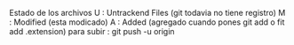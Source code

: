 Estado de los archivos
U : Untrackend Files (git todavia no tiene registro)
M : Modified (esta modicado)
A : Added (agregado cuando pones git add o fit add .extension)
para subir : git push -u origin
